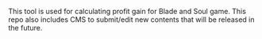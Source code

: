 This tool is used for calculating profit gain for Blade and Soul game.
This repo also includes CMS to submit/edit new contents that will be released in the future.
